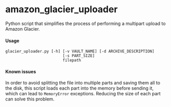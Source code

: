 # amazon_glacier_uploader
Python script that simplifies the process of performing a multipart upload to Amazon Glacier.

#### Usage
    glacier_uploader.py [-h] [-v VAULT_NAME] [-d ARCHIVE_DESCRIPTION]
                             [-s PART_SIZE]
                             filepath

#### Known issues
In order to avoid splitting the file into multiple parts and saving them all to the disk, this script loads each part into the memory before sending it, which can lead to `MemoryError` exceptions. Reducing the size of each part can solve this problem.
